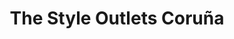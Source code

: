 ---
title: "The Style Outlets Coruña"
url: /culleredo/the-style-outlets-coruna/
shop: centro comercial
---
